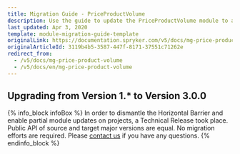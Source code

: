 ```yaml
---
title: Migration Guide - PriceProductVolume
description: Use the guide to update the PriceProductVolume module to a newer version.
last_updated: Apr 3, 2020
template: module-migration-guide-template
originalLink: https://documentation.spryker.com/v5/docs/mg-price-product-volume
originalArticleId: 3119b4b5-3587-447f-8171-37551c71262e
redirect_from:
  - /v5/docs/mg-price-product-volume
  - /v5/docs/en/mg-price-product-volume
---
```


## Upgrading from Version 1.* to Version 3.0.0

{% info_block infoBox %}
In order to dismantle the Horizontal Barrier and enable partial module updates on projects, a Technical Release took place. Public API of source and target major versions are equal. No migration efforts are required. Please [contact us](https://spryker.com/en/support/) if you have any questions.
{% endinfo_block %}
